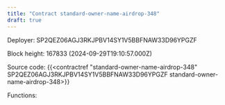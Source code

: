 ```yaml
---
title: "Contract standard-owner-name-airdrop-348"
draft: true
---
```

Deployer: SP2QEZ06AGJ3RKJPBV14SY1V5BBFNAW33D96YPGZF


 



Block height: 167833 (2024-09-29T19:10:57.000Z)

Source code: {{<contractref "standard-owner-name-airdrop-348" SP2QEZ06AGJ3RKJPBV14SY1V5BBFNAW33D96YPGZF standard-owner-name-airdrop-348>}}

Functions:


